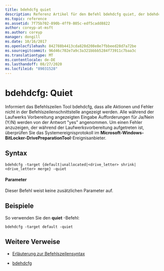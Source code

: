```yaml
---
title: bdehdcfg quiet
description: Referenz Artikel für den Befehl bdehdcfg quiet, der bdehdcfg anweist, nicht alle Aktionen und Fehler anzuzeigen.
ms.topic: reference
ms.assetid: 7f75b702-890b-4ff9-805c-edf5cadd8822
author: coreyp-at-msft
ms.author: coreyp
manager: dongill
ms.date: 10/16/2017
ms.openlocfilehash: 842788b4413cda828d208e8e7fbbeed28d7a72be
ms.sourcegitcommit: 96d46c702e7a9c3a321bbbb5284f73911c7baa3c
ms.translationtype: MT
ms.contentlocale: de-DE
ms.lasthandoff: 08/27/2020
ms.locfileid: "89031528"
---
```

# <a name="bdehdcfg-quiet"></a>bdehdcfg: Quiet

Informiert das Befehlszeilen Tool bdehdcfg, dass alle Aktionen und Fehler nicht in der Befehlszeilenschnittstelle angezeigt werden. Alle während der Laufwerks Vorbereitung angezeigten Eingabe Aufforderungen für Ja/Nein (Y/N) werden von der Antwort "yes" angenommen. Um einen Fehler anzuzeigen, der während der Laufwerksvorbereitung aufgetreten ist, überprüfen Sie das Systemereignisprotokoll im **Microsoft-Windows-BitLocker-DrivePreparationTool**-Ereignisanbieter.

## <a name="syntax"></a>Syntax

```
bdehdcfg -target {default|unallocated|<drive_letter> shrink|<drive_letter> merge} -quiet
```

#### <a name="parameters"></a>Parameter

Dieser Befehl weist keine zusätzlichen Parameter auf.

## <a name="examples"></a>Beispiele

So verwenden Sie den **quiet** -Befehl:

```
bdehdcfg -target default -quiet
```

## <a name="additional-references"></a>Weitere Verweise

- [Erläuterung zur Befehlszeilensyntax](command-line-syntax-key.md)

- [bdehdcfg](bdehdcfg.md)

